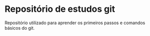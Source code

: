 # Repositório de estudos git

Repositório utilizado para aprender os primeiros passos e comandos básicos do git.